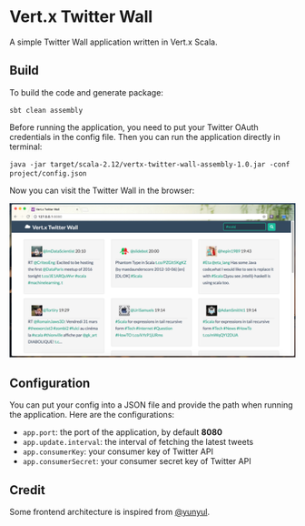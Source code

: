 # Vert.x Twitter Wall

A simple Twitter Wall application written in Vert.x Scala.

## Build

To build the code and generate package:

```
sbt clean assembly
```

Before running the application, you need to put your Twitter OAuth credentials in the config file. 
Then you can run the application directly in terminal:

```
java -jar target/scala-2.12/vertx-twitter-wall-assembly-1.0.jar -conf project/config.json
```

Now you can visit the Twitter Wall in the browser:

![Vert.x Twitter Wall](docs/twitter-wall-demo.png)

## Configuration

You can put your config into a JSON file and provide the path when running the application.
Here are the configurations:

- `app.port`: the port of the application, by default **8080**
- `app.update.interval`: the interval of fetching the latest tweets
- `app.consumerKey`: your consumer key of Twitter API
- `app.consumerSecret`: your consumer secret key of Twitter API

## Credit

Some frontend architecture is inspired from [@yunyul](https://github.com/yunyul).
